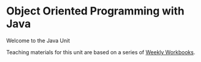 # Object Oriented Programming with Java

Welcome to the Java Unit

Teaching materials for this unit are based on a series of <a href="Weekly%20Workbooks/">Weekly Workbooks</a>.

